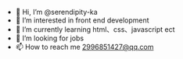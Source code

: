 - 👋 Hi, I’m @serendipity-ka
- 👀 I’m interested in front end development
- 🌱 I’m currently learning html、css、javascript ect
- 💞️ I’m looking for jobs
- 📫 How to reach me 2996851427@qq.com

<!---
serendipity-ka/serendipity-ka is a ✨ special ✨ repository because its `README.md` (this file) appears on your GitHub profile.
You can click the Preview link to take a look at your changes.
--->
